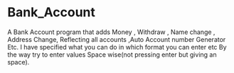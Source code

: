# Bank_Account
A Bank Account program that adds Money , Withdraw , Name change , Address Change, Reflecting all accounts ,Auto Account number Generator  Etc.
I have specified what you can do in which format you can enter etc
By the way try to enter values Space wise(not pressing enter but giving an space).
